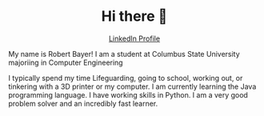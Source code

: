 <h1 align = "center">Hi there 👋</h1>
<p align = "center"><a href="https://www.linkedin.com/in/bayer-robert/"> LinkedIn Profile </a></p>

My name is Robert Bayer!
I am a student at Columbus State University majoriing in Computer Engineering

I typically spend my time Lifeguarding, going to school, working out, or tinkering with a 3D printer or my computer.
I am currently learning the Java programming language.
I have working skills in Python.
I am a very good problem solver and an incredibly fast learner.
